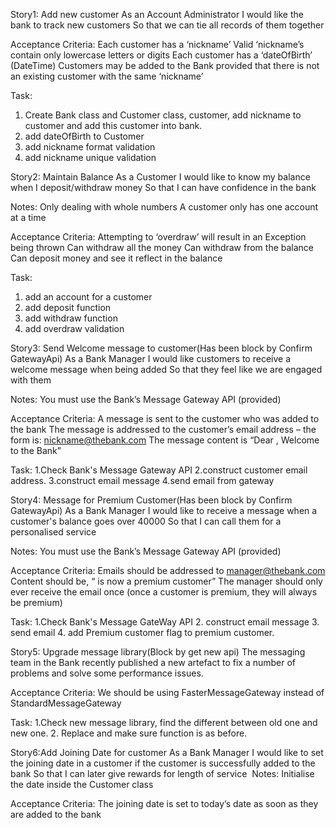 Story1: Add new customer
As an Account Administrator I would like the bank to track new customers So that we can tie all records of them together

Acceptance Criteria:
Each customer has a ‘nickname’
Valid ‘nickname’s contain only lowercase letters or digits
Each customer has a ‘dateOfBirth’ (DateTime)
Customers may be added to the Bank provided that there is not an existing customer with the same ‘nickname’

Task:
 1. Create Bank class and Customer class, customer, add nickname to customer and add this customer into bank.
 2. add dateOfBirth to Customer
 3. add nickname format validation
 4. add nickname unique validation


Story2: Maintain Balance
As a Customer I would like to know my balance when I deposit/withdraw money So that I can have confidence in the bank

Notes:
Only dealing with whole numbers
A customer only has one account at a time

Acceptance Criteria:
Attempting to ‘overdraw’ will result in an Exception being thrown
Can withdraw all the money
Can withdraw from the balance
Can deposit money and see it reflect in the balance

Task:
 1. add an account for a customer
 2. add deposit function
 3. add withdraw function
 4. add overdraw validation

Story3: Send Welcome message to customer(Has been block by Confirm GatewayApi)
As a Bank Manager I would like customers to receive a welcome message when being added So that they feel like we are engaged with them

Notes:
You must use the Bank’s Message Gateway API (provided)

Acceptance Criteria:
A message is sent to the customer who was added to the bank
The message is addressed to the customer’s email address – the form is: nickname@thebank.com
The message content is “Dear <nickname>, Welcome to the Bank”

Task:
 1.Check Bank's Message Gateway API
 2.construct customer email address.
 3.construct email message
 4.send email from gateway

Story4: Message for Premium Customer(Has been block by Confirm GatewayApi)
As a Bank Manager
I would like to receive a message when a customer's balance goes over 40000
So that I can call them for a personalised service

Notes:
You must use the Bank’s Message Gateway API (provided)

Acceptance Criteria:
Emails should be addressed to manager@thebank.com
Content should be, “<nickname> is now a premium customer”
The manager should only ever receive the email once (once a customer is premium, they will always be premium)

Task:
 1.Check Bank's Message GateWay API
 2. construct email message
 3. send email
 4. add Premium customer flag to premium customer.

Story5: Upgrade message library(Block by get new api)
The messaging team in the Bank recently published a new artefact to fix a number of problems and solve some performance issues.

Acceptance Criteria:
We should be using FasterMessageGateway instead of StandardMessageGateway

Task:
 1.Check new message library, find the different between old one and new one.
 2. Replace and make sure function is as before.

Story6:Add Joining Date for customer
As a Bank Manager I would like to set the joining date in a customer if the customer is successfully added to the bank So that I can later give rewards for length of service 
Notes:
Initialise the date inside the Customer class

Acceptance Criteria:
The joining date is set to today’s date as soon as they are added to the bank 


